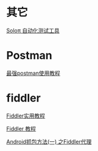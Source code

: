 # 其它

[Soloπ 自动化测试工具](https://github.com/alipay/SoloPi)

# Postman

[最强postman使用教程](https://blog.csdn.net/u013613428/column/info/37531)

# fiddler

[Fiddler实用教程](https://segmentfault.com/a/1190000004240812)

[Fiddler 教程](https://www.cnblogs.com/TankXiao/archive/2012/02/06/2337728.html)

[Android抓包方法(一)
之Fiddler代理](https://www.cnblogs.com/findyou/p/3491014.html)



